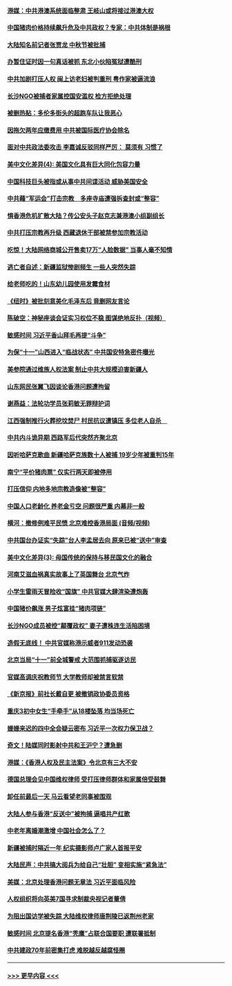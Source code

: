 #### [港媒：中共港澳系统面临整肃  王岐山或将接过港澳大权](../pages/soh_zgxw/n3181857.md?t=09150011) 
#### [中国猪肉价格持续飙升危及中共政权？专家：中共体制是祸根](../pages/soh_zgxw/n3181704.md?t=09150011) 
#### [大陆知名前记者张贾龙 中秋节被批捕](../pages/soh_zgxw/n3181083.md?t=09150011) 
#### [办暂住证时因一句真话被抓 东北小伙陷冤狱遭酷刑](../pages/soh_zgxw/n3180984.md?t=09150011) 
#### [中共加剧打压人权  闽上访老妇被判重刑  粤作家被逼流浪](../pages/soh_zgxw/n3180939.md?t=09150011) 
#### [长沙NGO被捕者家属控国安滥权 检方拒绝处理](../pages/soh_zgxw/n3180747.md?t=09150011) 
#### [被删热贴：多伦多街头的超跑车队让我恶心](../pages/soh_zgxw/n3180729.md?t=09150011) 
#### [因拖欠两年应缴费用 中共被国际医疗协会除名](../pages/soh_zgxw/n3180546.md?t=09150011) 
#### [面对中共政法委攻击 李嘉诚反驳同样严厉： 莫须有 习惯了](../pages/soh_zgxw/n3180432.md?t=09150011) 
#### [美中文化差异(4):  美国文化具有巨大同化包容力量](../pages/soh_zgxw/n3179220.md?t=09150011) 
#### [中国科技巨头被指或从事中共间谍活动   威胁美国安全](../pages/soh_zgxw/n3179652.md?t=09150011) 
#### [中共藉“军运会”打击宗教　多座寺庙遭强拆查封或“整容”](../pages/soh_zgxw/n3179418.md?t=09150011) 
#### [惧香港危机扩散大陆？传公安头子赵克志兼港澳小组副组长](../pages/soh_zgxw/n3178806.md?t=09150011) 
#### [中共打压宗教再升级 西藏退休干部被禁参加宗教活动](../pages/soh_zgxw/n3178596.md?t=09150011) 
#### [吃惊！大陆网络商城公开售卖17万“人脸数据” 当事人毫不知情](../pages/soh_zgxw/n3178434.md?t=09150011) 
#### [逃亡者自述：新疆监狱惨剧频生  一些人突然失踪](../pages/soh_zgxw/n3178323.md?t=09150011) 
#### [给老师吃的！山东幼儿园使用发霉食材](../pages/soh_zgxw/n3178017.md?t=09150011) 
#### [《纽时》被批刻意美化毛泽东后 竟删网友言论](../pages/soh_zgxw/n3177660.md?t=09150011) 
#### [陈破空：神秘座谈会证实习权位不稳 图谋绝地反扑（视频）](../pages/soh_zgxw/n3177870.md?t=09150011) 
#### [敏感时间 习近平香山拜毛再提“斗争”](../pages/soh_zgxw/n3177741.md?t=09150011) 
#### [为保“十一”山西进入“临战状态”  中共国安特急密件曝光](../pages/soh_zgxw/n3176814.md?t=09150011) 
#### [美参院通过维族人权法案  制止中共大规模迫害新疆人](../pages/soh_zgxw/n3176754.md?t=09150011) 
#### [山东网民张翼飞因谈论香港问题遭拘留](../pages/soh_zgxw/n3176238.md?t=09150011) 
#### [谢燕益：法轮功学员张莉敏无罪辩护词](../pages/soh_zgxw/n3176028.md?t=09150011) 
#### [江西强制推行火葬挖坟焚尸  村民抗议遭镇压  多位老人自杀　](../pages/soh_zgxw/n3175953.md?t=09150011) 
#### [中共内斗诡异期 西路军后代突然齐聚北京](../pages/soh_zgxw/n3175839.md?t=09150011) 
#### [因听哈萨克歌曲 新疆哈萨克族数十人被捕  19岁少年被重判15年](../pages/soh_zgxw/n3175698.md?t=09150011) 
#### [南宁“平价猪肉票” 仅实行两天即被停用](../pages/soh_zgxw/n3175218.md?t=09150011) 
#### [打压信仰 内地多地宗教造像被“整容”](../pages/soh_zgxw/n3174939.md?t=09150011) 
#### [中国人口老龄化 养老金亏空  问题很严重 内幕非一般](../pages/soh_zgxw/n3174984.md?t=09150011) 
#### [横河：撤修例难平民愤 北京难控香港局面 (音频/视频)](../pages/soh_zgxw/n3174768.md?t=09150011) 
#### [中共国台办证实“失踪”台人李孟居去向 原来已被“送中”审查](../pages/soh_zgxw/n3173919.md?t=09150011) 
#### [美中文化差异(3):  母国传统的保持与移民国文化的融合](../pages/soh_zgxw/n3173640.md?t=09150011) 
#### [河南艾滋血祸真实故事上了英国舞台  北京气炸](../pages/soh_zgxw/n3173580.md?t=09150011) 
#### [小学生雷雨天冒险收“国旗” 中共官媒大肆渲染遭炮轰](../pages/soh_zgxw/n3173421.md?t=09150011) 
#### [中国猪价飙涨  男子炫富挂“猪肉项链”](../pages/soh_zgxw/n3173355.md?t=09150011) 
#### [长沙NGO成员被控“颠覆政权” 妻子遭株连生活陷困境](../pages/soh_zgxw/n3173271.md?t=09150011) 
#### [造假无底线！ 中共官媒称港示威者911发动恐袭](../pages/soh_zgxw/n3173043.md?t=09150011) 
#### [北京当局“十一”前全城警戒 大范围抓捕驱逐访民](../pages/soh_zgxw/n3172413.md?t=09150011) 
#### [官媒高调庆祝教师节 大学教师却被禁言软禁](../pages/soh_zgxw/n3171939.md?t=09150011) 
#### [《新京报》前社长戴自更 被撤销政协委员资格](../pages/soh_zgxw/n3171123.md?t=09150011) 
#### [重庆3初中女生“手牵手”从18楼坠落   均当场死亡](../pages/soh_zgxw/n3171045.md?t=09150011) 
#### [姗姗来迟的四中全会疑云密布 习近平一次权力保卫战？](../pages/soh_zgxw/n3170424.md?t=09150011) 
#### [奇文！陆媒同时影射中共和王沪宁？遭急删](../pages/soh_zgxw/n3170520.md?t=09150011) 
#### [港媒：《香港人权及民主法案》令北京有三大不安](../pages/soh_zgxw/n3170835.md?t=09150011) 
#### [德国总理会见中国维权律师 受打压律师群体和家属倍受鼓舞](../pages/soh_zgxw/n3170661.md?t=09150011) 
#### [卸任前最后一天 马云看望老同事被围观](../pages/soh_zgxw/n3169755.md?t=09150011) 
#### [大陆人参与香港“反送中”被拘捕   逼唱共产红歌](../pages/soh_zgxw/n3169923.md?t=09150011) 
#### [中老年离婚潮激增  中国社会怎么了？](../pages/soh_zgxw/n3169695.md?t=09150011) 
#### [新疆被捕时隔近一年  纪实摄影师卢广家人首报平安](../pages/soh_zgxw/n3169656.md?t=09150011) 
#### [大陆民声：中共搞大阅兵为给自己“壮胆” 变相实施“紧急法”](../pages/soh_zgxw/n3169566.md?t=09150011) 
#### [美媒：北京处理香港问题无章法 习近平面临风险](../pages/soh_zgxw/n3169446.md?t=09150011) 
#### [人权组织将向英美7国寻求制裁央视记者董倩](../pages/soh_zgxw/n3169083.md?t=09150011) 
#### [为阻出国访学被失踪  大陆维权律师唐荆陵已返荆州老家](../pages/soh_zgxw/n3168354.md?t=09150011) 
#### [敏感时间 北京提名香港“秃鹰”占联合国要职 遭联署抵制](../pages/soh_zgxw/n3168015.md?t=09150011) 
#### [中共建政70年前密集打虎   难脱越反越腐怪圈](../pages/soh_zgxw/n3167904.md?t=09150011) 

----
#### [ >>> 更早内容 <<< ](../indexes/soh_zgxw-earlier.md)
